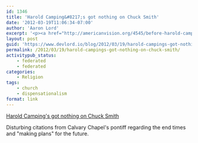 ```yaml
---
id: 1346
title: 'Harold Camping&#8217;s got nothing on Chuck Smith'
date: '2012-03-19T11:06:34-07:00'
author: 'Aaron Lord'
excerpt: '<p><a href="http://americanvision.org/4545/before-harold-camping-there-was-chuck-smith/" title="Harold Camping''s got nothing on Chuck Smith">Harold Camping''s got nothing on Chuck Smith</a></p><p>Disturbing citations from Calvary Chapel''s pontiff regarding the end times and "making plans" for the future.</p>'
layout: post
guid: 'https://www.devlord.io/blog/2012/03/19/harold-campings-got-nothing-on-chuck-smith/'
permalink: /2012/03/19/harold-campings-got-nothing-on-chuck-smith/
activitypub_status:
    - federated
    - federated
categories:
    - Religion
tags:
    - church
    - dispensationalism
format: link
---
```


<p><a href="http://americanvision.org/4545/before-harold-camping-there-was-chuck-smith/" title="Harold Camping's got nothing on Chuck Smith">Harold Camping's got nothing on Chuck Smith</a></p><p>Disturbing citations from Calvary Chapel's pontiff regarding the end times and "making plans" for the future.</p>